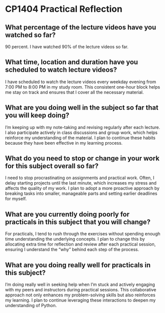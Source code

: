 # CP1404 Practical Reflection

## What percentage of the lecture videos have you watched so far?
90 percent.
I have watched 90% of the lecture videos so far.

## What time, location and duration have you scheduled to watch lecture videos?
I have scheduled to watch the lecture videos every weekday evening from 7:00 PM to 8:00 PM in my study room. This consistent one-hour block helps me stay on track and ensures that I cover all the necessary material.

## What are you doing well in the subject so far that you will keep doing?
I’m keeping up with my note-taking and revising regularly after each lecture. I also participate actively in class discussions and group work, which helps reinforce my understanding of the material. I plan to continue these habits because they have been effective in my learning process.

## What do you need to stop or change in your work for this subject overall so far?
I need to stop procrastinating on assignments and practical work. Often, I delay starting projects until the last minute, which increases my stress and affects the quality of my work. I plan to adopt a more proactive approach by breaking tasks into smaller, manageable parts and setting earlier deadlines for myself.

## What are you currently doing poorly for practicals in this subject that you will change?
For practicals, I tend to rush through the exercises without spending enough time understanding the underlying concepts. I plan to change this by allocating extra time for reflection and review after each practical session, ensuring I understand the “why” behind each step of the process.

## What are you doing really well for practicals in this subject?
I’m doing really well in seeking help when I’m stuck and actively engaging with my peers and instructors during practical sessions. This collaborative approach not only enhances my problem-solving skills but also reinforces my learning. I plan to continue leveraging these interactions to deepen my understanding of Python.
